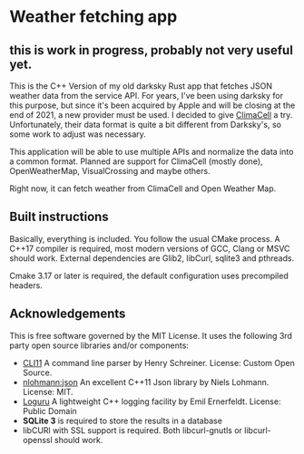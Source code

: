 # Weather fetching app 

## this is work in progress, probably not very useful yet.

This is the C++ Version of my old darksky Rust app that fetches JSON weather data from the service API. For years, I've been using darksky for this purpose, but since it's been acquired by Apple and will be closing at the end of 2021, a new provider must be used. I decided to give [ClimaCell](https://climacell.co) a try. Unfortunately, their data format is quite a bit different from Darksky's, so some work to adjust was necessary.

This application will be able to use multiple APIs and normalize the data into a common format. Planned are support for ClimaCell (mostly done), OpenWeatherMap, VisualCrossing and maybe others.

Right now, it can fetch weather from ClimaCell and Open Weather Map.

## Built instructions

Basically, everything is included. You follow the usual CMake process. A C++17 compiler is required, most modern versions of GCC, Clang or MSVC should work. External dependencies are Glib2, libCurl, sqlite3 and pthreads.

Cmake 3.17 or later is required, the default configuration uses precompiled headers.

## Acknowledgements

This is free software governed by the MIT License. It uses the following 3rd party open source libraries and/or components:

* [CLI11](https://github.com/CLIUtils/CLI11/blob/master/LICENSE) A command line parser by Henry Schreiner. License: Custom Open Source.
* [nlohmann:json](https://github.com/nlohmann/json) An excellent C++11 Json library by Niels Lohmann. License: MIT.
* [Loguru](https://github.com/emilk/loguru) A lightweight C++ logging facility by Emil Ernerfeldt. License: Public Domain
* **SQLite 3** is required to store the results in a database
* libCURl with SSL support is required. Both libcurl-gnutls or libcurl-openssl should work.
